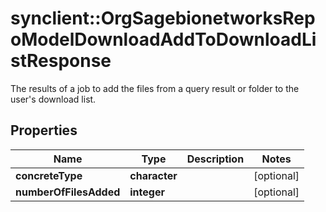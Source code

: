 # synclient::OrgSagebionetworksRepoModelDownloadAddToDownloadListResponse

The results of a job to add the files from a query result or folder to the user's download list.

## Properties
Name | Type | Description | Notes
------------ | ------------- | ------------- | -------------
**concreteType** | **character** |  | [optional] 
**numberOfFilesAdded** | **integer** |  | [optional] 


